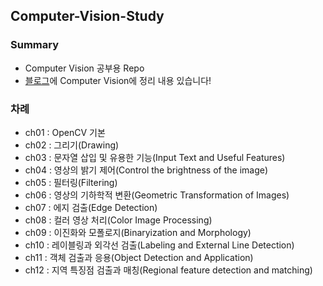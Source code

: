 ## Computer-Vision-Study

### Summary
- Computer Vision 공부용 Repo
- <a href="https://pupbani.tistory.com/">블로그</a>에 Computer Vision에 정리 내용 있습니다! 

### 차례
- ch01 : OpenCV 기본
- ch02 : 그리기(Drawing)
- ch03 : 문자열 삽입 및 유용한 기능(Input Text and Useful Features)
- ch04 : 영상의 밝기 제어(Control the brightness of the image)
- ch05 : 필터링(Filtering)
- ch06 : 영상의 기하학적 변환(Geometric Transformation of Images)
- ch07 : 에지 검출(Edge Detection)
- ch08 : 컬러 영상 처리(Color Image Processing)
- ch09 : 이진화와 모폴로지(Binaryization and Morphology)
- ch10 : 레이블링과 외각선 검출(Labeling and External Line Detection)
- ch11 : 객체 검출과 응용(Object Detection and Application)
- ch12 : 지역 특징점 검출과 매칭(Regional feature detection and matching)